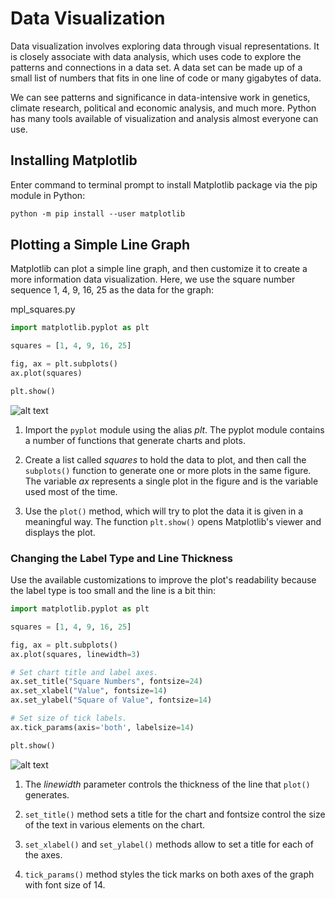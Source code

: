 # Data Visualization

Data visualization involves exploring data through visual representations. It is closely associate with data analysis, which uses code to explore the patterns and connections in a data set. A data set can be made up of a small list of numbers that fits in one line of code or many gigabytes of data.

We can see patterns and significance in data-intensive work in genetics, climate research, political and economic analysis, and much more. Python has many tools available of visualization and analysis almost everyone can use.

## Installing Matplotlib

Enter command to terminal prompt to install Matplotlib package via the pip module in Python:

``` markdown
python -m pip install --user matplotlib
```

## Plotting a Simple Line Graph

Matplotlib can plot a simple line graph, and then customize it to create a more information data visualization. Here, we use the square number sequence 1, 4, 9, 16, 25 as the data for the graph:

mpl_squares.py

``` python
import matplotlib.pyplot as plt

squares = [1, 4, 9, 16, 25]

fig, ax = plt.subplots()
ax.plot(squares)

plt.show()
```

![alt text](https://raw.githubusercontent.com/TysonNguyen/PythonCrashCourse_Notes/DataVisualization/Projects/DataVisualization/original.png "Basic plot line graph")


1. Import the `pyplot` module using the alias *plt*. The pyplot module contains a number of functions that generate charts and plots.

2. Create a list called *squares* to hold the data to plot, and then call the `subplots()` function to generate one or more plots in the same figure. The variable *ax* represents a single plot in the figure and is the variable used most of the time.

3. Use the `plot()` method, which will try to plot the data it is given in a meaningful way. The function `plt.show()` opens Matplotlib's viewer and displays the plot.

### Changing the Label Type and Line Thickness

Use the available customizations to improve the plot's readability because the label type is too small and the line is a bit thin:

``` python
import matplotlib.pyplot as plt

squares = [1, 4, 9, 16, 25]

fig, ax = plt.subplots()
ax.plot(squares, linewidth=3)

# Set chart title and label axes.
ax.set_title("Square Numbers", fontsize=24)
ax.set_xlabel("Value", fontsize=14)
ax.set_ylabel("Square of Value", fontsize=14)

# Set size of tick labels.
ax.tick_params(axis='both', labelsize=14)

plt.show()
```

![alt text](https://raw.githubusercontent.com/TysonNguyen/PythonCrashCourse_Notes/DataVisualization/Projects/DataVisualization/originalV2.png "Updated plot with title and labeled axes.")

1. The *linewidth* parameter controls the thickness of the line that `plot()` generates.

2. `set_title()` method sets a title for the chart and fontsize control the size of the text in various elements on the chart.

3. `set_xlabel()` and `set_ylabel()` methods allow to set a title for each of the axes.

4. `tick_params()` method styles the tick marks on both axes of the graph with font size of 14.
